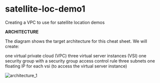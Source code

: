 # satellite-loc-demo1
Creating a VPC to use for satellite location demos


**ARCHITECTURE**


The diagram shows the target architecture for this cheat sheet. We will create:

one virtual private cloud (VPC)
three virtual server instances (VSI)
one security group with a security group access control rule
three subnets
one floating IP for each vsi (to access the virtual server instance)


![architecture_1](https://user-images.githubusercontent.com/47248219/177871716-b45a1723-0291-48a1-9442-4a7ae2df4d0b.jpg)


